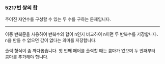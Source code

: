 ### 5217번 쌍의 합

주어진 자연수를 구성할 수 있는 두 수를 구하는 문제입니다.

---

이중 반복문을 사용하여 반복수의 합이 n인지 비교하여 n이면 두 반복수를 저장합니다. n을 만들 수 없으면 값이 없다는 의미를 저장합니다.

출력 형식이 좀 까다롭습니다. 첫 번째 페어를 출력할 때는 콤마가 없으며 두 번째부터 콤마를 추가해야 합니다.